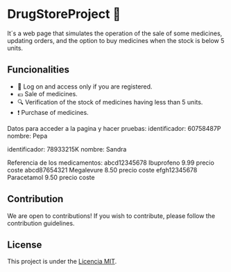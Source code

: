 # DrugStoreProject :pill:
It´s a web page that simulates the operation of the sale of some medicines, updating orders, and the option to buy medicines when the stock is below 5 units.
## Funcionalities
- :vertical_traffic_light: Log on and access only if you are registered.
- :euro: Sale of medicines.
- :mag: Verification of the stock of medicines having less than 5 units.
- :exclamation: Purchase of medicines.

Datos para acceder a la pagina y hacer pruebas: 
identificador: 60758487P
nombre: Pepa

identificador: 78933215K
nombre: Sandra

Referencia de los medicamentos:
abcd12345678 Ibuprofeno 9.99 precio coste
abcd87654321 Megalevure 8.50 precio coste
efgh12345678 Paracetamol 9.50 precio coste

## Contribution
We are open to contributions! If you wish to contribute, please follow the contribution guidelines.

## License
This project is under the [Licencia MIT](LICENSE).

